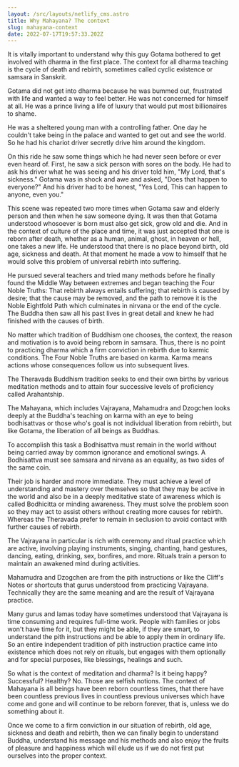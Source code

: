 ```yaml
---
layout: /src/layouts/netlify_cms.astro
title: Why Mahayana? The context
slug: mahayana-context
date: 2022-07-17T19:57:33.202Z
---
```

It is vitally important to understand why this guy Gotama bothered to get involved with dharma in the first place. The context for all dharma teaching is the cycle of death and rebirth, sometimes called cyclic existence or samsara in Sanskrit.

Gotama did not get into dharma because he was bummed out, frustrated with life and wanted a way to feel better. He was not concerned for himself at all. He was a prince living a life of luxury that would put most billionaires to shame.

He was a sheltered young man with a controlling father. One day he couldn't take being in the palace and wanted to get out and see the world. So he had his chariot driver secretly drive him around the kingdom.

On this ride he saw some things which he had never seen before or ever even heard of. First, he saw a sick person with sores on the body. He had to ask his driver what he was seeing and his driver told him, "My Lord, that's sickness." Gotama was in shock and awe and asked, "Does that happen to everyone?" And his driver had to be honest, "Yes Lord, This can happen to anyone, even you."

This scene was repeated two more times when Gotama saw and elderly person and then when he saw someone dying. It was then that Gotama understood whosoever is born must also get sick, grow old and die. And in the context of culture of the place and time, it was just accepted that one is reborn after death, whether as a human, animal, ghost, in heaven or hell, one takes a new life. He understood that there is no place beyond birth, old age, sickness and death. At that moment he made a vow to himself that he would solve this problem of universal rebirth into suffering.

He pursued several teachers and tried many methods before he finally found the Middle Way between extremes and began teaching the Four Noble Truths: That rebirth always entails suffering; that rebirth is caused by desire; that the cause may be removed, and the path to remove it is the Noble Eightfold Path which culminates in nirvana or the end of the cycle. The Buddha then saw all his past lives in great detail and knew he had finished with the causes of birth.

No matter which tradition of Buddhism one chooses, the context, the reason and motivation is to avoid being reborn in samsara. Thus, there is no point to practicing dharma which a firm conviction in rebirth due to karmic conditions. The Four Noble Truths are based on karma. Karma means actions whose consequences follow us into subsequent lives.

The Theravada Buddhism tradition seeks to end their own births by various meditation methods and to attain four successive levels of proficiency called Arahantship.

The Mahayana, which includes Vajrayana, Mahamudra and Dzogchen looks deeply at the Buddha's teaching on karma with an eye to being bodhisattvas or those who's goal is not individual liberation from rebirth, but like Gotama, the liberation of all beings as Buddhas.

To accomplish this task a Bodhisattva must remain in the world without being carried away by common ignorance and emotional swings. A Bodhisattva must see samsara and nirvana as an equality, as two sides of the same coin.

Their job is harder and more immediate. They must achieve a level of understanding and mastery over themselves so that they may be active in the world and also be in a deeply meditative state of awareness which is called Bodhicitta or minding awareness. They must solve the problem soon so they may act to assist others without creating more causes for rebirth. Whereas the Theravada prefer to remain in seclusion to avoid contact with further causes of rebirth.

The Vajrayana in particular is rich with ceremony and ritual practice which are active, involving playing instruments, singing, chanting, hand gestures, dancing, eating, drinking, sex, bonfires, and more. Rituals train a person to maintain an awakened mind during activities.

Mahamudra and Dzogchen are from the pith instructions or like the Cliff's Notes or shortcuts that gurus understood from practicing Vajrayana. Technically they are the same meaning and are the result of Vajrayana practice.

Many gurus and lamas today have sometimes understood that Vajrayana is time consuming and requires full-time work. People with families or jobs won't have time for it, but they might be able, if they are smart, to understand the pith instructions and be able to apply them in ordinary life. So an entire independent tradition of pith instruction practice came into existence which does not rely on rituals, but engages with them optionally and for special purposes, like blessings, healings and such.

So what is the context of meditation and dharma? Is it being happy? Successful? Healthy? No. Those are selfish notions. The context of Mahayana is all beings have been reborn countless times, that there have been countless previous lives in countless previous universes which have come and gone and will continue to be reborn forever, that is, unless we do something about it.

Once we come to a firm conviction in our situation of rebirth, old age, sickness and death and rebirth, then we can finally begin to understand Buddha, understand his message and his methods and also enjoy the fruits of pleasure and happiness which will elude us if we do not first put ourselves into the proper context.